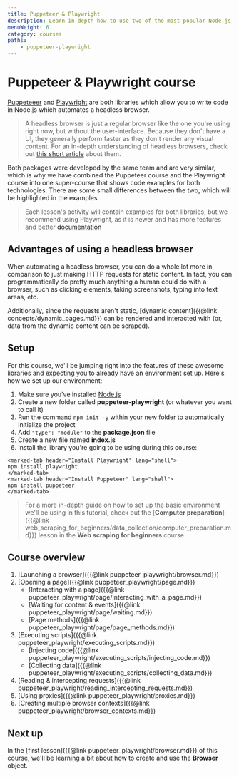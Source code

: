 ```yaml
---
title: Puppeteer & Playwright
description: Learn in-depth how to use two of the most popular Node.js libraries for controlling a headless browser - Puppeteer and Playwright.
menuWeight: 6
category: courses
paths:
    - puppeteer-playwright
---
```


# [](#puppeteer-playwright-course) Puppeteer & Playwright course

[Puppeteeer](https://pptr.dev/) and [Playwright](https://playwright.dev/) are both libraries which allow you to write code in Node.js which automates a headless browser.

> A headless browser is just a regular browser like the one you're using right now, but without the user-interface. Because they don't have a UI, they generally perform faster as they don't render any visual content. For an in-depth understanding of headless browsers, check out [this short article](https://blog.arhg.net/2009/10/what-is-headless-browser.html) about them.

Both packages were developed by the same team and are very similar, which is why we have combined the Puppeteer course and the Playwright course into one super-course that shows code examples for both technologies. There are some small differences between the two, which will be highlighted in the examples.

> Each lesson's activity will contain examples for both libraries, but we recommend using Playwright, as it is newer and has more features and better [documentation](https://playwright.dev/docs/intro)

## [](#advantages-of-headless-browsers) Advantages of using a headless browser

When automating a headless browser, you can do a whole lot more in comparison to just making HTTP requests for static content. In fact, you can programmatically do pretty much anything a human could do with a browser, such as clicking elements, taking screenshots, typing into text areas, etc.

Additionally, since the requests aren't static, [dynamic content]({{@link concepts/dynamic_pages.md}}) can be rendered and interacted with (or, data from the dynamic content can be scraped).

## [](#setup) Setup

For this course, we'll be jumping right into the features of these awesome libraries and expecting you to already have an environment set up. Here's how we set up our environment:

1. Make sure you've installed [Node.js](https://nodejs.org/en/)
2. Create a new folder called **puppeteer-playwright** (or whatever you want to call it)
3. Run the command `npm init -y` within your new folder to automatically initialize the project
4. Add `"type": "module"` to the **package.json** file
5. Create a new file named **index.js**
6. Install the library you're going to be using during this course:

```marked-tabs
<marked-tab header="Install Playwright" lang="shell">
npm install playwright
</marked-tab>
<marked-tab header="Install Puppeteer" lang="shell">
npm install puppeteer
</marked-tab>
```

> For a more in-depth guide on how to set up the basic environment we'll be using in this tutorial, check out the [**Computer preparation**]({{@link web_scraping_for_beginners/data_collection/computer_preparation.md}}) lesson in the **Web scraping for beginners** course

## [](#course-overview) Course overview

1. [Launching a browser]({{@link puppeteer_playwright/browser.md}})
2. [Opening a page]({{@link puppeteer_playwright/page.md}})
    - [Interacting with a page]({{@link puppeteer_playwright/page/interacting_with_a_page.md}})
    - [Waiting for content & events]({{@link puppeteer_playwright/page/waiting.md}})
    - [Page methods]({{@link puppeteer_playwright/page/page_methods.md}})
3. [Executing scripts]({{@link puppeteer_playwright/executing_scripts.md}})
    - [Injecting code]({{@link puppeteer_playwright/executing_scripts/injecting_code.md}})
    - [Collecting data]({{@link puppeteer_playwright/executing_scripts/collecting_data.md}})
4. [Reading & intercepting requests]({{@link puppeteer_playwright/reading_intercepting_requests.md}})
5. [Using proxies]({{@link puppeteer_playwright/proxies.md}})
6. [Creating multiple browser contexts]({{@link puppeteer_playwright/browser_contexts.md}})


## [](#next) Next up

In the [first lesson]({{@link puppeteer_playwright/browser.md}}) of this course, we'll be learning a bit about how to create and use the **Browser** object.
